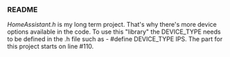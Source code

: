 ### README

*HomeAssistant.h* is my long term project. That's why there's more device options available in the code. To use this "library" the DEVICE_TYPE needs to be defined in the .h file such as - #define DEVICE_TYPE IPS. The part for this project starts on line #110.

